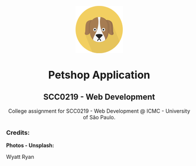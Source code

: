 <p align="center">
  <img src="public/favicon.png"/>
  <h1 align="center">Petshop Application</h1>
  <h2 align="center">SCC0219 - Web Development</h2>
  <p align="center">College assignment for SCC0219 - Web Development @ ICMC - University of São Paulo.</p>
</p>

### Credits:

**Photos - Unsplash:**

Wyatt Ryan
